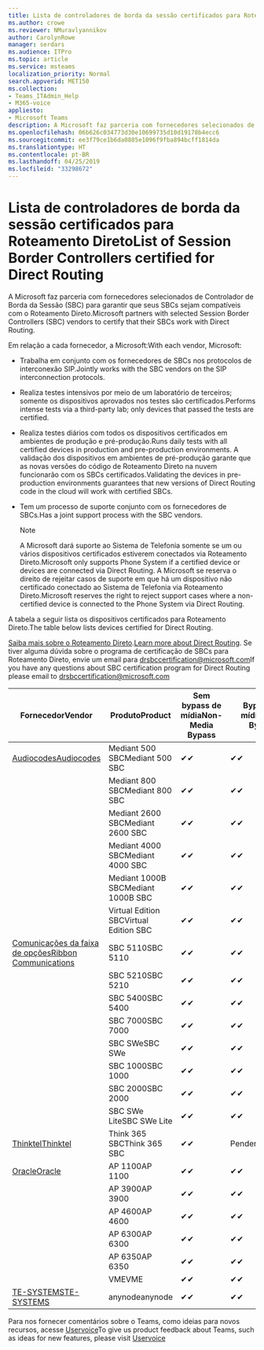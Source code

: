 ```yaml
---
title: Lista de controladores de borda da sessão certificados para Roteamento Direto
ms.author: crowe
ms.reviewer: NMuravlyannikov
author: CarolynRowe
manager: serdars
ms.audience: ITPro
ms.topic: article
ms.service: msteams
localization_priority: Normal
search.appverid: MET150
ms.collection:
- Teams_ITAdmin_Help
- M365-voice
appliesto:
- Microsoft Teams
description: A Microsoft faz parceria com fornecedores selecionados de SBC (controlador de borda da sessão) para garantir que seus SBCs sejam compatíveis com o Roteamento Direto.
ms.openlocfilehash: 06b626c034773d30e10699735d10d19178b4ecc6
ms.sourcegitcommit: ee3f79ce1b6da0885e1096f9fba894bcff1814da
ms.translationtype: HT
ms.contentlocale: pt-BR
ms.lasthandoff: 04/25/2019
ms.locfileid: "33298672"
---
```

# <a name="list-of-session-border-controllers-certified-for-direct-routing"></a><span data-ttu-id="b42d4-103">Lista de controladores de borda da sessão certificados para Roteamento Direto</span><span class="sxs-lookup"><span data-stu-id="b42d4-103">List of Session Border Controllers certified for Direct Routing</span></span>

<span data-ttu-id="b42d4-104">A Microsoft faz parceria com fornecedores selecionados de Controlador de Borda da Sessão (SBC) para garantir que seus SBCs sejam compatíveis com o Roteamento Direto.</span><span class="sxs-lookup"><span data-stu-id="b42d4-104">Microsoft partners with selected Session Border Controllers (SBC) vendors to certify that their SBCs work with Direct Routing.</span></span> 

<span data-ttu-id="b42d4-105">Em relação a cada fornecedor, a Microsoft:</span><span class="sxs-lookup"><span data-stu-id="b42d4-105">With each vendor, Microsoft:</span></span> 

- <span data-ttu-id="b42d4-106">Trabalha em conjunto com os fornecedores de SBCs nos protocolos de interconexão SIP.</span><span class="sxs-lookup"><span data-stu-id="b42d4-106">Jointly works with the SBC vendors on the SIP interconnection protocols.</span></span>
- <span data-ttu-id="b42d4-107">Realiza testes intensivos por meio de um laboratório de terceiros; somente os dispositivos aprovados nos testes são certificados.</span><span class="sxs-lookup"><span data-stu-id="b42d4-107">Performs intense tests via a third-party lab; only devices that passed the tests are certified.</span></span> 
- <span data-ttu-id="b42d4-108">Realiza testes diários com todos os dispositivos certificados em ambientes de produção e pré-produção.</span><span class="sxs-lookup"><span data-stu-id="b42d4-108">Runs daily tests with all certified devices in production and pre-production environments.</span></span> <span data-ttu-id="b42d4-109">A validação dos dispositivos em ambientes de pré-produção garante que as novas versões do código de Roteamento Direto na nuvem funcionarão com os SBCs certificados.</span><span class="sxs-lookup"><span data-stu-id="b42d4-109">Validating the devices in pre-production environments guarantees that new versions of Direct Routing code in the cloud will work with certified SBCs.</span></span> 
- <span data-ttu-id="b42d4-110">Tem um processo de suporte conjunto com os fornecedores de SBCs.</span><span class="sxs-lookup"><span data-stu-id="b42d4-110">Has a joint support process with the SBC vendors.</span></span>


  > [!NOTE]
  > <span data-ttu-id="b42d4-111">A Microsoft dará suporte ao Sistema de Telefonia somente se um ou vários dispositivos certificados estiverem conectados via Roteamento Direto.</span><span class="sxs-lookup"><span data-stu-id="b42d4-111">Microsoft only supports Phone System if a certified device or devices are connected via Direct Routing.</span></span> <span data-ttu-id="b42d4-112">A Microsoft se reserva o direito de rejeitar casos de suporte em que há um dispositivo não certificado conectado ao Sistema de Telefonia via Roteamento Direto.</span><span class="sxs-lookup"><span data-stu-id="b42d4-112">Microsoft reserves the right to reject support cases where a non-certified device is connected to the Phone System via Direct Routing.</span></span> 

<span data-ttu-id="b42d4-113">A tabela a seguir lista os dispositivos certificados para Roteamento Direto.</span><span class="sxs-lookup"><span data-stu-id="b42d4-113">The table below lists devices certified for Direct Routing.</span></span> 

<span data-ttu-id="b42d4-114">[Saiba mais sobre o Roteamento Direto](https://aka.ms/dr).</span><span class="sxs-lookup"><span data-stu-id="b42d4-114">[Learn more about Direct Routing](https://aka.ms/dr).</span></span> <span data-ttu-id="b42d4-115">Se tiver alguma dúvida sobre o programa de certificação de SBCs para Roteamento Direto, envie um email para drsbccertification@microsoft.com</span><span class="sxs-lookup"><span data-stu-id="b42d4-115">If you have any questions about SBC certification program for Direct Routing please email to drsbccertification@microsoft.com</span></span>


|                                                       <span data-ttu-id="b42d4-116">Fornecedor</span><span class="sxs-lookup"><span data-stu-id="b42d4-116">Vendor</span></span>                                                        |       <span data-ttu-id="b42d4-117">Produto</span><span class="sxs-lookup"><span data-stu-id="b42d4-117">Product</span></span>       | <span data-ttu-id="b42d4-118">Sem bypass de mídia</span><span class="sxs-lookup"><span data-stu-id="b42d4-118">Non-Media Bypass</span></span> | <span data-ttu-id="b42d4-119">Bypass de mídia</span><span class="sxs-lookup"><span data-stu-id="b42d4-119">Media Bypass</span></span> | <span data-ttu-id="b42d4-120">Versão do software</span><span class="sxs-lookup"><span data-stu-id="b42d4-120">Software Version</span></span> |
|---------------------------------------------------------------------------------------------------------------------|---------------------|------------------|--------------|------------------|
| [<span data-ttu-id="b42d4-121">Audiocodes</span><span class="sxs-lookup"><span data-stu-id="b42d4-121">Audiocodes</span></span>](https://www.audiocodes.com/solutions-products/products/products-for-microsoft-365/direct-routing-for-microsoft-teams) |   <span data-ttu-id="b42d4-122">Mediant 500 SBC</span><span class="sxs-lookup"><span data-stu-id="b42d4-122">Mediant 500 SBC</span></span>   |     <span data-ttu-id="b42d4-123">&#10004;</span><span class="sxs-lookup"><span data-stu-id="b42d4-123">&#10004;</span></span>     |   <span data-ttu-id="b42d4-124">&#10004;</span><span class="sxs-lookup"><span data-stu-id="b42d4-124">&#10004;</span></span>    |  <span data-ttu-id="b42d4-125">7.20A.250.003</span><span class="sxs-lookup"><span data-stu-id="b42d4-125">7.20A.250.003</span></span>   |
|                                                                                                                     |   <span data-ttu-id="b42d4-126">Mediant 800 SBC</span><span class="sxs-lookup"><span data-stu-id="b42d4-126">Mediant 800 SBC</span></span>   |     <span data-ttu-id="b42d4-127">&#10004;</span><span class="sxs-lookup"><span data-stu-id="b42d4-127">&#10004;</span></span>     |   <span data-ttu-id="b42d4-128">&#10004;</span><span class="sxs-lookup"><span data-stu-id="b42d4-128">&#10004;</span></span>     |  <span data-ttu-id="b42d4-129">7.20A.250.003</span><span class="sxs-lookup"><span data-stu-id="b42d4-129">7.20A.250.003</span></span>   |
|                                                                                                                     |  <span data-ttu-id="b42d4-130">Mediant 2600 SBC</span><span class="sxs-lookup"><span data-stu-id="b42d4-130">Mediant 2600 SBC</span></span>   |     <span data-ttu-id="b42d4-131">&#10004;</span><span class="sxs-lookup"><span data-stu-id="b42d4-131">&#10004;</span></span>     |   <span data-ttu-id="b42d4-132">&#10004;</span><span class="sxs-lookup"><span data-stu-id="b42d4-132">&#10004;</span></span>    |  <span data-ttu-id="b42d4-133">7.20A.250.003</span><span class="sxs-lookup"><span data-stu-id="b42d4-133">7.20A.250.003</span></span>   |
|                                                                                                                     |  <span data-ttu-id="b42d4-134">Mediant 4000 SBC</span><span class="sxs-lookup"><span data-stu-id="b42d4-134">Mediant 4000 SBC</span></span>   |     <span data-ttu-id="b42d4-135">&#10004;</span><span class="sxs-lookup"><span data-stu-id="b42d4-135">&#10004;</span></span>     |   <span data-ttu-id="b42d4-136">&#10004;</span><span class="sxs-lookup"><span data-stu-id="b42d4-136">&#10004;</span></span>     |  <span data-ttu-id="b42d4-137">7.20A.250.003</span><span class="sxs-lookup"><span data-stu-id="b42d4-137">7.20A.250.003</span></span>   |
|                                                                                                                     | <span data-ttu-id="b42d4-138">Mediant 1000B SBC</span><span class="sxs-lookup"><span data-stu-id="b42d4-138">Mediant 1000B  SBC</span></span>  |     <span data-ttu-id="b42d4-139">&#10004;</span><span class="sxs-lookup"><span data-stu-id="b42d4-139">&#10004;</span></span>     |   <span data-ttu-id="b42d4-140">&#10004;</span><span class="sxs-lookup"><span data-stu-id="b42d4-140">&#10004;</span></span>     |  <span data-ttu-id="b42d4-141">7.20A.250.003</span><span class="sxs-lookup"><span data-stu-id="b42d4-141">7.20A.250.003</span></span>   |
|                                                                                                                     | <span data-ttu-id="b42d4-142">Virtual Edition SBC</span><span class="sxs-lookup"><span data-stu-id="b42d4-142">Virtual Edition SBC</span></span> |     <span data-ttu-id="b42d4-143">&#10004;</span><span class="sxs-lookup"><span data-stu-id="b42d4-143">&#10004;</span></span>     |   <span data-ttu-id="b42d4-144">&#10004;</span><span class="sxs-lookup"><span data-stu-id="b42d4-144">&#10004;</span></span>     |  <span data-ttu-id="b42d4-145">7.20A.250.003</span><span class="sxs-lookup"><span data-stu-id="b42d4-145">7.20A.250.003</span></span>  |
|  [<span data-ttu-id="b42d4-146">Comunicações da faixa de opções</span><span class="sxs-lookup"><span data-stu-id="b42d4-146">Ribbon Communications</span></span>](https://ribboncommunications.com/solutions/enterprise-solutions/microsoft-skype-business)  |      <span data-ttu-id="b42d4-147">SBC 5110</span><span class="sxs-lookup"><span data-stu-id="b42d4-147">SBC 5110</span></span>       |     <span data-ttu-id="b42d4-148">&#10004;</span><span class="sxs-lookup"><span data-stu-id="b42d4-148">&#10004;</span></span>     |   <span data-ttu-id="b42d4-149">&#10004;</span><span class="sxs-lookup"><span data-stu-id="b42d4-149">&#10004;</span></span>    |       <span data-ttu-id="b42d4-150">V6.2</span><span class="sxs-lookup"><span data-stu-id="b42d4-150">V6.2</span></span>       |
|                                                                                                                     |      <span data-ttu-id="b42d4-151">SBC 5210</span><span class="sxs-lookup"><span data-stu-id="b42d4-151">SBC 5210</span></span>       |     <span data-ttu-id="b42d4-152">&#10004;</span><span class="sxs-lookup"><span data-stu-id="b42d4-152">&#10004;</span></span>     |  <span data-ttu-id="b42d4-153">&#10004;</span><span class="sxs-lookup"><span data-stu-id="b42d4-153">&#10004;</span></span>    |       <span data-ttu-id="b42d4-154">V6.2</span><span class="sxs-lookup"><span data-stu-id="b42d4-154">V6.2</span></span>       |
|                                                                                                                     |      <span data-ttu-id="b42d4-155">SBC 5400</span><span class="sxs-lookup"><span data-stu-id="b42d4-155">SBC 5400</span></span>       |     <span data-ttu-id="b42d4-156">&#10004;</span><span class="sxs-lookup"><span data-stu-id="b42d4-156">&#10004;</span></span>     |   <span data-ttu-id="b42d4-157">&#10004;</span><span class="sxs-lookup"><span data-stu-id="b42d4-157">&#10004;</span></span>   |       <span data-ttu-id="b42d4-158">V6.2</span><span class="sxs-lookup"><span data-stu-id="b42d4-158">V6.2</span></span>       |
|                                                                                                                     |      <span data-ttu-id="b42d4-159">SBC 7000</span><span class="sxs-lookup"><span data-stu-id="b42d4-159">SBC 7000</span></span>       |     <span data-ttu-id="b42d4-160">&#10004;</span><span class="sxs-lookup"><span data-stu-id="b42d4-160">&#10004;</span></span>     |   <span data-ttu-id="b42d4-161">&#10004;</span><span class="sxs-lookup"><span data-stu-id="b42d4-161">&#10004;</span></span>    |       <span data-ttu-id="b42d4-162">V6.2</span><span class="sxs-lookup"><span data-stu-id="b42d4-162">V6.2</span></span>       |
|                                                                                                                     |       <span data-ttu-id="b42d4-163">SBC SWe</span><span class="sxs-lookup"><span data-stu-id="b42d4-163">SBC SWe</span></span>       |     <span data-ttu-id="b42d4-164">&#10004;</span><span class="sxs-lookup"><span data-stu-id="b42d4-164">&#10004;</span></span>     |   <span data-ttu-id="b42d4-165">&#10004;</span><span class="sxs-lookup"><span data-stu-id="b42d4-165">&#10004;</span></span>   |       <span data-ttu-id="b42d4-166">V6.2</span><span class="sxs-lookup"><span data-stu-id="b42d4-166">V6.2</span></span>       |
|                                                                                                                     |      <span data-ttu-id="b42d4-167">SBC 1000</span><span class="sxs-lookup"><span data-stu-id="b42d4-167">SBC 1000</span></span>       |     <span data-ttu-id="b42d4-168">&#10004;</span><span class="sxs-lookup"><span data-stu-id="b42d4-168">&#10004;</span></span>     |   <span data-ttu-id="b42d4-169">&#10004;</span><span class="sxs-lookup"><span data-stu-id="b42d4-169">&#10004;</span></span>    |      <span data-ttu-id="b42d4-170">v8.0.1</span><span class="sxs-lookup"><span data-stu-id="b42d4-170">v8.0.1</span></span>     |
|                                                                                                                     |      <span data-ttu-id="b42d4-171">SBC 2000</span><span class="sxs-lookup"><span data-stu-id="b42d4-171">SBC 2000</span></span>       |     <span data-ttu-id="b42d4-172">&#10004;</span><span class="sxs-lookup"><span data-stu-id="b42d4-172">&#10004;</span></span>     |   <span data-ttu-id="b42d4-173">&#10004;</span><span class="sxs-lookup"><span data-stu-id="b42d4-173">&#10004;</span></span>   |     <span data-ttu-id="b42d4-174">v8.0.1</span><span class="sxs-lookup"><span data-stu-id="b42d4-174">v8.0.1</span></span>     |
|                                                                                                                     |    <span data-ttu-id="b42d4-175">SBC SWe Lite</span><span class="sxs-lookup"><span data-stu-id="b42d4-175">SBC SWe Lite</span></span>     |     <span data-ttu-id="b42d4-176">&#10004;</span><span class="sxs-lookup"><span data-stu-id="b42d4-176">&#10004;</span></span>     |  <span data-ttu-id="b42d4-177">&#10004;</span><span class="sxs-lookup"><span data-stu-id="b42d4-177">&#10004;</span></span>    |      <span data-ttu-id="b42d4-178">v8.0.1</span><span class="sxs-lookup"><span data-stu-id="b42d4-178">v8.0.1</span></span>    |
|                     [<span data-ttu-id="b42d4-179">Thinktel</span><span class="sxs-lookup"><span data-stu-id="b42d4-179">Thinktel</span></span>](https://www.thinktel.ca/services/think-365/think-365-overview/)                      |    <span data-ttu-id="b42d4-180">Think 365 SBC</span><span class="sxs-lookup"><span data-stu-id="b42d4-180">Think 365 SBC</span></span>    |     <span data-ttu-id="b42d4-181">&#10004;</span><span class="sxs-lookup"><span data-stu-id="b42d4-181">&#10004;</span></span>     |   <span data-ttu-id="b42d4-182">Pendente</span><span class="sxs-lookup"><span data-stu-id="b42d4-182">Pending</span></span>    |       <span data-ttu-id="b42d4-183">V1.4</span><span class="sxs-lookup"><span data-stu-id="b42d4-183">V1.4</span></span>       |
|                     [<span data-ttu-id="b42d4-184">Oracle</span><span class="sxs-lookup"><span data-stu-id="b42d4-184">Oracle</span></span>](https://www.oracle.com/industries/communications/enterprise-session-border-controller/microsoft.html)                      |    <span data-ttu-id="b42d4-185">AP 1100</span><span class="sxs-lookup"><span data-stu-id="b42d4-185">AP 1100</span></span>      |    <span data-ttu-id="b42d4-186">&#10004;</span><span class="sxs-lookup"><span data-stu-id="b42d4-186">&#10004;</span></span>     |    <span data-ttu-id="b42d4-187">&#10004;</span><span class="sxs-lookup"><span data-stu-id="b42d4-187">&#10004;</span></span>    |   <span data-ttu-id="b42d4-188">8.3.0.0.1</span><span class="sxs-lookup"><span data-stu-id="b42d4-188">8.3.0.0.1</span></span> |
|                                                                                                                    |    <span data-ttu-id="b42d4-189">AP 3900</span><span class="sxs-lookup"><span data-stu-id="b42d4-189">AP 3900</span></span>           |    <span data-ttu-id="b42d4-190">&#10004;</span><span class="sxs-lookup"><span data-stu-id="b42d4-190">&#10004;</span></span>     |    <span data-ttu-id="b42d4-191">&#10004;</span><span class="sxs-lookup"><span data-stu-id="b42d4-191">&#10004;</span></span>   |   <span data-ttu-id="b42d4-192">8.3.0.0.1</span><span class="sxs-lookup"><span data-stu-id="b42d4-192">8.3.0.0.1</span></span>  | 
|                                                                                                                    |      <span data-ttu-id="b42d4-193">AP 4600</span><span class="sxs-lookup"><span data-stu-id="b42d4-193">AP 4600</span></span>         |    <span data-ttu-id="b42d4-194">&#10004;</span><span class="sxs-lookup"><span data-stu-id="b42d4-194">&#10004;</span></span>   |    <span data-ttu-id="b42d4-195">&#10004;</span><span class="sxs-lookup"><span data-stu-id="b42d4-195">&#10004;</span></span>     |     <span data-ttu-id="b42d4-196">8.3.0.0.1</span><span class="sxs-lookup"><span data-stu-id="b42d4-196">8.3.0.0.1</span></span>  |
|                                                                                                                    |      <span data-ttu-id="b42d4-197">AP 6300</span><span class="sxs-lookup"><span data-stu-id="b42d4-197">AP 6300</span></span>         |    <span data-ttu-id="b42d4-198">&#10004;</span><span class="sxs-lookup"><span data-stu-id="b42d4-198">&#10004;</span></span>   |    <span data-ttu-id="b42d4-199">&#10004;</span><span class="sxs-lookup"><span data-stu-id="b42d4-199">&#10004;</span></span>     |     <span data-ttu-id="b42d4-200">8.3.0.0.1</span><span class="sxs-lookup"><span data-stu-id="b42d4-200">8.3.0.0.1</span></span>  |
|                                                                                                                   |      <span data-ttu-id="b42d4-201">AP 6350</span><span class="sxs-lookup"><span data-stu-id="b42d4-201">AP 6350</span></span>           |    <span data-ttu-id="b42d4-202">&#10004;</span><span class="sxs-lookup"><span data-stu-id="b42d4-202">&#10004;</span></span>   |    <span data-ttu-id="b42d4-203">&#10004;</span><span class="sxs-lookup"><span data-stu-id="b42d4-203">&#10004;</span></span>    |     <span data-ttu-id="b42d4-204">8.3.0.0.1</span><span class="sxs-lookup"><span data-stu-id="b42d4-204">8.3.0.0.1</span></span>  |                                             
|                                                                                                                    |      <span data-ttu-id="b42d4-205">VME</span><span class="sxs-lookup"><span data-stu-id="b42d4-205">VME</span></span>           |    <span data-ttu-id="b42d4-206">&#10004;</span><span class="sxs-lookup"><span data-stu-id="b42d4-206">&#10004;</span></span>    |    <span data-ttu-id="b42d4-207">&#10004;</span><span class="sxs-lookup"><span data-stu-id="b42d4-207">&#10004;</span></span>    |     <span data-ttu-id="b42d4-208">8.3.0.0.1</span><span class="sxs-lookup"><span data-stu-id="b42d4-208">8.3.0.0.1</span></span>   |
|                     [<span data-ttu-id="b42d4-209">TE-SYSTEMS</span><span class="sxs-lookup"><span data-stu-id="b42d4-209">TE-SYSTEMS</span></span>](https://www.anynode.de/anynode-and-microsoft-teams/)                               |     <span data-ttu-id="b42d4-210">anynode</span><span class="sxs-lookup"><span data-stu-id="b42d4-210">anynode</span></span>         |     <span data-ttu-id="b42d4-211">&#10004;</span><span class="sxs-lookup"><span data-stu-id="b42d4-211">&#10004;</span></span>   |  <span data-ttu-id="b42d4-212">&#10004;</span><span class="sxs-lookup"><span data-stu-id="b42d4-212">&#10004;</span></span>   |      <span data-ttu-id="b42d4-213">v3.16.2</span><span class="sxs-lookup"><span data-stu-id="b42d4-213">v3.16.2</span></span>      |

<span data-ttu-id="b42d4-214">Para nos fornecer comentários sobre o Teams, como ideias para novos recursos, acesse [Uservoice](https://microsoftteams.uservoice.com)</span><span class="sxs-lookup"><span data-stu-id="b42d4-214">To give us product feedback about Teams, such as ideas for new features, please visit [Uservoice](https://microsoftteams.uservoice.com)</span></span>
